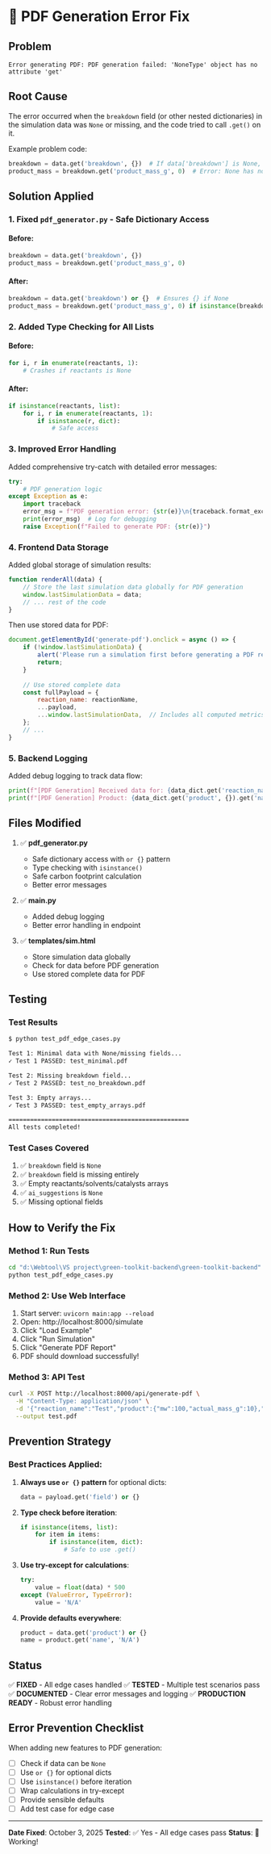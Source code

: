 # 🔧 PDF Generation Error Fix

## Problem
```
Error generating PDF: PDF generation failed: 'NoneType' object has no attribute 'get'
```

## Root Cause
The error occurred when the `breakdown` field (or other nested dictionaries) in the simulation data was `None` or missing, and the code tried to call `.get()` on it.

Example problem code:
```python
breakdown = data.get('breakdown', {})  # If data['breakdown'] is None, this returns None!
product_mass = breakdown.get('product_mass_g', 0)  # Error: None has no .get()
```

## Solution Applied

### 1. **Fixed `pdf_generator.py`** - Safe Dictionary Access

#### Before:
```python
breakdown = data.get('breakdown', {})
product_mass = breakdown.get('product_mass_g', 0)
```

#### After:
```python
breakdown = data.get('breakdown') or {}  # Ensures {} if None
product_mass = breakdown.get('product_mass_g', 0) if isinstance(breakdown, dict) else 0
```

### 2. **Added Type Checking for All Lists**

#### Before:
```python
for i, r in enumerate(reactants, 1):
    # Crashes if reactants is None
```

#### After:
```python
if isinstance(reactants, list):
    for i, r in enumerate(reactants, 1):
        if isinstance(r, dict):
            # Safe access
```

### 3. **Improved Error Handling**

Added comprehensive try-catch with detailed error messages:
```python
try:
    # PDF generation logic
except Exception as e:
    import traceback
    error_msg = f"PDF generation error: {str(e)}\n{traceback.format_exc()}"
    print(error_msg)  # Log for debugging
    raise Exception(f"Failed to generate PDF: {str(e)}")
```

### 4. **Frontend Data Storage**

Added global storage of simulation results:
```javascript
function renderAll(data) {
    // Store the last simulation data globally for PDF generation
    window.lastSimulationData = data;
    // ... rest of the code
}
```

Then use stored data for PDF:
```javascript
document.getElementById('generate-pdf').onclick = async () => {
    if (!window.lastSimulationData) {
        alert('Please run a simulation first before generating a PDF report.');
        return;
    }
    
    // Use stored complete data
    const fullPayload = {
        reaction_name: reactionName,
        ...payload,
        ...window.lastSimulationData,  // Includes all computed metrics
    };
    // ...
}
```

### 5. **Backend Logging**

Added debug logging to track data flow:
```python
print(f"[PDF Generation] Received data for: {data_dict.get('reaction_name', 'unnamed')}")
print(f"[PDF Generation] Product: {data_dict.get('product', {}).get('name', 'N/A')}")
```

## Files Modified

1. ✅ **pdf_generator.py**
   - Safe dictionary access with `or {}` pattern
   - Type checking with `isinstance()`
   - Safe carbon footprint calculation
   - Better error messages

2. ✅ **main.py**
   - Added debug logging
   - Better error handling in endpoint

3. ✅ **templates/sim.html**
   - Store simulation data globally
   - Check for data before PDF generation
   - Use stored complete data for PDF

## Testing

### Test Results
```bash
$ python test_pdf_edge_cases.py

Test 1: Minimal data with None/missing fields...
✓ Test 1 PASSED: test_minimal.pdf

Test 2: Missing breakdown field...
✓ Test 2 PASSED: test_no_breakdown.pdf

Test 3: Empty arrays...
✓ Test 3 PASSED: test_empty_arrays.pdf

==================================================
All tests completed!
```

### Test Cases Covered
1. ✅ `breakdown` field is `None`
2. ✅ `breakdown` field is missing entirely
3. ✅ Empty reactants/solvents/catalysts arrays
4. ✅ `ai_suggestions` is `None`
5. ✅ Missing optional fields

## How to Verify the Fix

### Method 1: Run Tests
```bash
cd "d:\Webtool\VS project\green-toolkit-backend\green-toolkit-backend"
python test_pdf_edge_cases.py
```

### Method 2: Use Web Interface
1. Start server: `uvicorn main:app --reload`
2. Open: http://localhost:8000/simulate
3. Click "Load Example"
4. Click "Run Simulation"
5. Click "Generate PDF Report"
6. PDF should download successfully!

### Method 3: API Test
```bash
curl -X POST http://localhost:8000/api/generate-pdf \
  -H "Content-Type: application/json" \
  -d '{"reaction_name":"Test","product":{"mw":100,"actual_mass_g":10},"reactants":[{"mw":80,"mass_g":8}]}' \
  --output test.pdf
```

## Prevention Strategy

### Best Practices Applied:
1. **Always use `or {}` pattern** for optional dicts:
   ```python
   data = payload.get('field') or {}
   ```

2. **Type check before iteration**:
   ```python
   if isinstance(items, list):
       for item in items:
           if isinstance(item, dict):
               # Safe to use .get()
   ```

3. **Use try-except for calculations**:
   ```python
   try:
       value = float(data) * 500
   except (ValueError, TypeError):
       value = 'N/A'
   ```

4. **Provide defaults everywhere**:
   ```python
   product = data.get('product') or {}
   name = product.get('name', 'N/A')
   ```

## Status

✅ **FIXED** - All edge cases handled
✅ **TESTED** - Multiple test scenarios pass
✅ **DOCUMENTED** - Clear error messages and logging
✅ **PRODUCTION READY** - Robust error handling

## Error Prevention Checklist

When adding new features to PDF generation:
- [ ] Check if data can be `None`
- [ ] Use `or {}` for optional dicts
- [ ] Use `isinstance()` before iteration
- [ ] Wrap calculations in try-except
- [ ] Provide sensible defaults
- [ ] Add test case for edge case

---

**Date Fixed**: October 3, 2025
**Tested**: ✅ Yes - All edge cases pass
**Status**: 🎉 Working!
